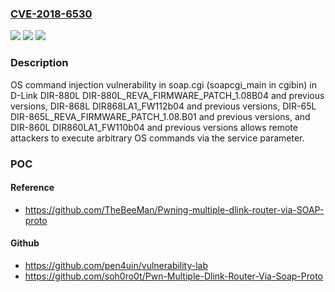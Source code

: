 ### [CVE-2018-6530](https://cve.mitre.org/cgi-bin/cvename.cgi?name=CVE-2018-6530)
![](https://img.shields.io/static/v1?label=Product&message=n%2Fa&color=blue)
![](https://img.shields.io/static/v1?label=Version&message=n%2Fa&color=blue)
![](https://img.shields.io/static/v1?label=Vulnerability&message=n%2Fa&color=brighgreen)

### Description

OS command injection vulnerability in soap.cgi (soapcgi_main in cgibin) in D-Link DIR-880L DIR-880L_REVA_FIRMWARE_PATCH_1.08B04 and previous versions, DIR-868L DIR868LA1_FW112b04 and previous versions, DIR-65L DIR-865L_REVA_FIRMWARE_PATCH_1.08.B01 and previous versions, and DIR-860L DIR860LA1_FW110b04 and previous versions allows remote attackers to execute arbitrary OS commands via the service parameter.

### POC

#### Reference
- https://github.com/TheBeeMan/Pwning-multiple-dlink-router-via-SOAP-proto

#### Github
- https://github.com/pen4uin/vulnerability-lab
- https://github.com/soh0ro0t/Pwn-Multiple-Dlink-Router-Via-Soap-Proto

